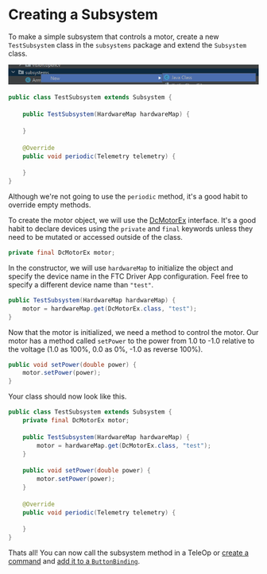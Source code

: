 # Creating a Subsystem

To make a simple subsystem that controls a motor, create a new `TestSubsystem` class in the `subsystems` package and extend the `Subsystem` class.

![Create Subsystem Class](../assets/createclasssubsystem.png)

```java
public class TestSubsystem extends Subsystem {

    public TestSubsystem(HardwareMap hardwareMap) {

    }

    @Override
    public void periodic(Telemetry telemetry) {

    }
}
```

Although we're not going to use the `periodic` method, it's a good habit to override empty methods.

To create the motor object, we will use the [DcMotorEx](http://ftctechnh.github.io/ftc_app/doc/javadoc/com/qualcomm/robotcore/hardware/DcMotorEx.html) interface. It's a good habit to declare devices using the `private` and `final` keywords unless they need to be mutated or accessed outside of the class.

```java
private final DcMotorEx motor;
```

In the constructor, we will use `hardwareMap` to initialize the object and specify the device name in the FTC Driver App configuration. Feel free to specify a different device name than `"test"`.

```java
public TestSubsystem(HardwareMap hardwareMap) {
    motor = hardwareMap.get(DcMotorEx.class, "test");
}
```

Now that the motor is initialized, we need a method to control the motor. Our motor has a method called `setPower` to the power from 1.0 to -1.0 relative to the voltage (1.0 as 100%, 0.0 as 0%, -1.0 as reverse 100%).

```java
public void setPower(double power) {
    motor.setPower(power);
}
```

Your class should now look like this.

```java
public class TestSubsystem extends Subsystem {
    private final DcMotorEx motor;

    public TestSubsystem(HardwareMap hardwareMap) {
        motor = hardwareMap.get(DcMotorEx.class, "test");
    }

    public void setPower(double power) {
        motor.setPower(power);
    }

    @Override
    public void periodic(Telemetry telemetry) {

    }
}
```


Thats all! You can now call the subsystem method in a TeleOp or [create a command](/ftc/create-command) and [add it to a `ButtonBinding`](/ftc/create-binding).

